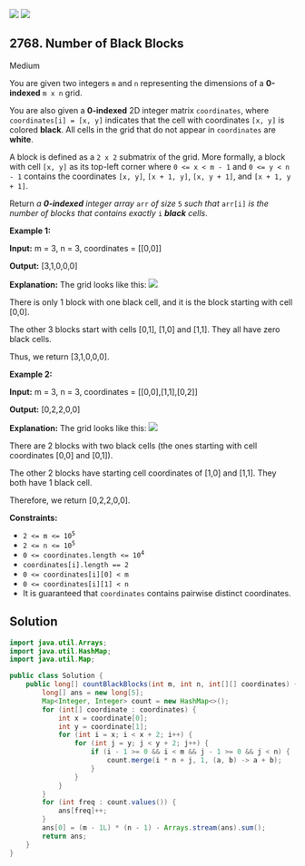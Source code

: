 [![](https://img.shields.io/github/stars/javadev/LeetCode-in-Java?label=Stars&style=flat-square)](https://github.com/javadev/LeetCode-in-Java)
[![](https://img.shields.io/github/forks/javadev/LeetCode-in-Java?label=Fork%20me%20on%20GitHub%20&style=flat-square)](https://github.com/javadev/LeetCode-in-Java/fork)

## 2768\. Number of Black Blocks

Medium

You are given two integers `m` and `n` representing the dimensions of a **0-indexed** `m x n` grid.

You are also given a **0-indexed** 2D integer matrix `coordinates`, where `coordinates[i] = [x, y]` indicates that the cell with coordinates `[x, y]` is colored **black**. All cells in the grid that do not appear in `coordinates` are **white**.

A block is defined as a `2 x 2` submatrix of the grid. More formally, a block with cell `[x, y]` as its top-left corner where `0 <= x < m - 1` and `0 <= y < n - 1` contains the coordinates `[x, y]`, `[x + 1, y]`, `[x, y + 1]`, and `[x + 1, y + 1]`.

Return _a **0-indexed** integer array_ `arr` _of size_ `5` _such that_ `arr[i]` _is the number of blocks that contains exactly_ `i` _**black** cells_.

**Example 1:**

**Input:** m = 3, n = 3, coordinates = \[\[0,0]]

**Output:** [3,1,0,0,0]

**Explanation:** The grid looks like this: ![](https://assets.leetcode.com/uploads/2023/06/18/screen-shot-2023-06-18-at-44656-am.png) 

There is only 1 block with one black cell, and it is the block starting with cell [0,0].

The other 3 blocks start with cells [0,1], [1,0] and [1,1]. They all have zero black cells.

Thus, we return [3,1,0,0,0].

**Example 2:**

**Input:** m = 3, n = 3, coordinates = \[\[0,0],[1,1],[0,2]]

**Output:** [0,2,2,0,0]

**Explanation:** The grid looks like this: ![](https://assets.leetcode.com/uploads/2023/06/18/screen-shot-2023-06-18-at-45018-am.png) 

There are 2 blocks with two black cells (the ones starting with cell coordinates [0,0] and [0,1]). 

The other 2 blocks have starting cell coordinates of [1,0] and [1,1]. They both have 1 black cell. 

Therefore, we return [0,2,2,0,0].

**Constraints:**

*   <code>2 <= m <= 10<sup>5</sup></code>
*   <code>2 <= n <= 10<sup>5</sup></code>
*   <code>0 <= coordinates.length <= 10<sup>4</sup></code>
*   `coordinates[i].length == 2`
*   `0 <= coordinates[i][0] < m`
*   `0 <= coordinates[i][1] < n`
*   It is guaranteed that `coordinates` contains pairwise distinct coordinates.

## Solution

```java
import java.util.Arrays;
import java.util.HashMap;
import java.util.Map;

public class Solution {
    public long[] countBlackBlocks(int m, int n, int[][] coordinates) {
        long[] ans = new long[5];
        Map<Integer, Integer> count = new HashMap<>();
        for (int[] coordinate : coordinates) {
            int x = coordinate[0];
            int y = coordinate[1];
            for (int i = x; i < x + 2; i++) {
                for (int j = y; j < y + 2; j++) {
                    if (i - 1 >= 0 && i < m && j - 1 >= 0 && j < n) {
                        count.merge(i * n + j, 1, (a, b) -> a + b);
                    }
                }
            }
        }
        for (int freq : count.values()) {
            ans[freq]++;
        }
        ans[0] = (m - 1L) * (n - 1) - Arrays.stream(ans).sum();
        return ans;
    }
}
```
